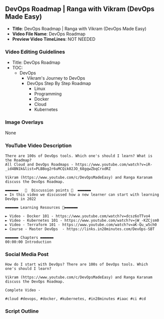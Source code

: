 ##  DevOps Roadmap | Ranga with Vikram (DevOps Made Easy)

- **Title**: DevOps Roadmap | Ranga with Vikram (DevOps Made Easy)
- **Video File Name**: DevOps Roadmap
- **Preview Video TimeLines**: NOT NEEDED

### Video Editing Guidelines

- Title: DevOps Roadmap
- TOC:
	- DevOps
		- Vikram's Journey to DevOps
		- DevOps Step By Step Roadmap
			- Linux
			- Programming
			- Docker
			- Cloud
			- Kubernetes


### Image Overlays

None


### YouTube Video Description


```
There are 100s of DevOps tools. Which one's should I learn? What is the Roadmap? 
All Cloud and DevOps Roadmaps - https://www.youtube.com/watch?v=iR-_id4BN1k&list=PLBBog2r6uMCQik02JO_68gqwZbqCrxdRZ

Vikram (https://www.youtube.com/c/DevOpsMadeEasy) and Ranga Karanam discuss the DevOps Roadmap.

▬▬▬▬▬▬   💎  Discussion points 💎  ▬▬▬▬▬▬ 
► In this video we discussed how a new learner can start with learning DevOps in 2022

▬▬▬▬▬▬ Learning Resources 🔗▬▬▬▬▬▬ 

► Video - Docker 101 - https://www.youtube.com/watch?v=dcsz6oTTvo4
► Video - Kubernetes 101 - https://www.youtube.com/watch?v=jW_-KZCjsm0
► Video - Terraform 101 - https://www.youtube.com/watch?v=aK-Qu_w5ch0
► Course - Master DevOps  - https://links.in28minutes.com/DevOps-SBT

▬▬▬▬▬▬ Chapters ▬▬▬▬▬▬ 
00:00:00 Introduction

```


### Social Media Post

```
How do I start with DevOps? There are 100s of DevOps tools. Which one's should I learn?

Vikram (https://www.youtube.com/c/DevOpsMadeEasy) and Ranga Karanam discuss the DevOps Roadmap.

Complete Video - 

#cloud #devops, #docker, #kubernetes, #in28minutes #iaac #ci #cd
```

### Script Outline

```
```